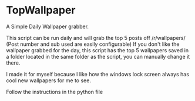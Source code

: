 # TopWallpaper

A Simple Daily Wallpaper grabber.


This script can be run daily and will grab the top 5 posts off /r/wallpapers/
(Post number and sub used are easily configurable)
If you don't like the wallpaper grabbed for the day, this script has the top 5 wallpapers saved in a folder located in the same folder as the script, you can manually change it there.


I made it for myself because I like how the windows lock screen always has cool new wallpapers for me to see.

Follow the instructions in the python file
